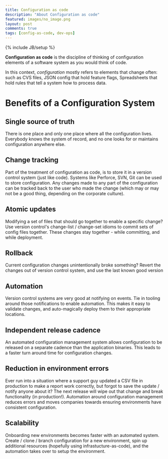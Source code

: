 ```yaml
---
title: Configuration as code
description: "About Configuration as code"
featured: images/no_image.png
layout: post
comments: true
tags: [config-as-code, dev-ops]
---
```


{% include JB/setup %}

**Configuration as code** is the discipline of thinking of configuration elements of a software system as you would think of code.

In this context, _configuration_ mostly refers to elements that change often: such as CVS files, JSON config that hold feature flags, Spreadsheets that hold rules that tell a system how to process data.

# Benefits of a Configuration System

## Single source of truth
There is one place and only one place where all the configuration lives. Everybody knows the system of record, and no one looks for or maintains configuration anywhere else.

## Change tracking
Part of the treatment of configuration as code, is to store it in a version control system (just like code). Systems like Perforce, SVN, Git can be used to store configuration. Any changes made to any part of the configuration can be tracked back to the user who made the change (which may or may not be a good thing, depending on the corporate culture).

## Atomic updates
Modifying a set of files that should go together to enable a specific change? Use version control's change-list / change-set idioms to commit sets of config files together. These changes stay together - while committing, and while deployment.

## Rollback
Current configuration changes unintentionally broke something? Revert the changes out of version control system, and use the last known good version

## Automation
Version control systems are very good at notifying on events. Tie in tooling around those notifications to enable automation. This makes it easy to validate changes, and auto-magically deploy them to their appropriate locations.

## Independent release cadence
An automated configuration management system allows configuration to be released on a separate cadence than the application binaries. This leads to a faster turn around time for configuration changes.

## Reduction in environment errors
Ever run into a situation where a support guy updated a CSV file in production to make a report work correctly, but forgot to save the update / notify anyone about it? The next release will wipe out that change and break functionality (in production!). Automation around configuration management reduces errors and moves companies towards ensuring environments have consistent configuration.

## Scalability
Onboarding new environments becomes faster with an automated system. Create / clone / branch configuration for a new environment, spin up additional resources (hopefully using infrastucture-as-code), and the automation takes over to setup the environment.
